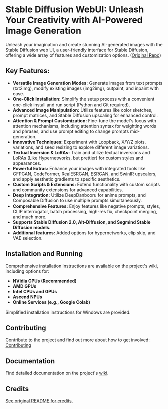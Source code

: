 # Stable Diffusion WebUI: Unleash Your Creativity with AI-Powered Image Generation

Unleash your imagination and create stunning AI-generated images with the Stable Diffusion web UI, a user-friendly interface for Stable Diffusion, offering a wide array of features and customization options. ([Original Repo](https://github.com/AUTOMATIC1111/stable-diffusion-webui))

## Key Features:

*   **Versatile Image Generation Modes:** Generate images from text prompts (txt2img), modify existing images (img2img), outpaint, and inpaint with ease.
*   **One-Click Installation:** Simplify the setup process with a convenient one-click install and run script (Python and Git required).
*   **Advanced Image Manipulation:** Utilize features like color sketches, prompt matrices, and Stable Diffusion upscaling for enhanced control.
*   **Attention & Prompt Customization:** Fine-tune the model's focus with attention mechanisms, including attention syntax for weighting words and phrases, and use prompt editing to change prompts mid-generation.
*   **Innovative Techniques:** Experiment with Loopback, X/Y/Z plots, variations, and seed resizing to explore different image variations.
*   **Textual Inversion & LoRAs:** Train and utilize textual inversions and LoRAs (Like Hypernetworks, but prettier) for custom styles and appearances.
*   **Powerful Extras:** Enhance your images with integrated tools like GFPGAN, CodeFormer, RealESRGAN, ESRGAN, and SwinIR upscalers, and apply aesthetic gradients to specific aesthetics.
*   **Custom Scripts & Extensions:** Extend functionality with custom scripts and community extensions for advanced capabilities.
*   **Deep Integration:** Utilize DeepDanbooru for anime prompts, and Composable Diffusion to use multiple prompts simultaneously.
*   **Comprehensive Features:** Enjoy features like negative prompts, styles, CLIP interrogator, batch processing, high-res fix, checkpoint merging, and much more.
*   **Supports Stable Diffusion 2.0, Alt-Diffusion, and Segmind Stable Diffusion models.**
*   **Additional features:** Added options for hypernetworks, clip skip, and VAE selection.

## Installation and Running

Comprehensive installation instructions are available on the project's wiki, including options for:

*   **NVidia GPUs (Recommended)**
*   **AMD GPUs**
*   **Intel CPUs and GPUs**
*   **Ascend NPUs**
*   **Online Services (e.g., Google Colab)**

Simplified installation instructions for Windows are provided.

## Contributing

Contribute to the project and find out more about how to get involved:  [Contributing](https://github.com/AUTOMATIC1111/stable-diffusion-webui/wiki/Contributing)

## Documentation

Find detailed documentation on the project's [wiki](https://github.com/AUTOMATIC1111/stable-diffusion-webui/wiki).

## Credits

[See original README for credits.](https://github.com/AUTOMATIC1111/stable-diffusion-webui)